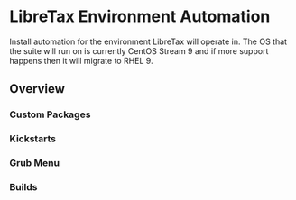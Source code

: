 # LibreTax Environment Automation
Install automation for the environment LibreTax will operate in. The OS that the suite will run on is currently CentOS Stream 9 and if more support happens then it will migrate to RHEL 9.
## Overview

### Custom Packages

### Kickstarts

### Grub Menu

### Builds
